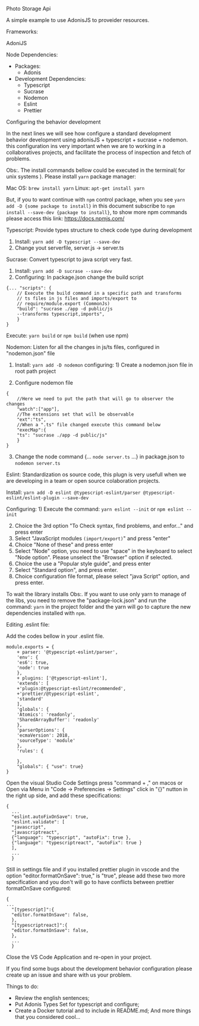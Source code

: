 Photo Storage Api

A simple example to use AdonisJS to proveider resources.

Frameworks:

AdoniJS

Node Dependencies:

- Packages:
  - Adonis
- Development Dependencies:
  - Typescript
  - Sucrase
  - Nodemon
  - Eslint
  - Prettier

Configuring the behavior development

In the next lines we will see how configure a standard development behavior
development using adonisJS + typescript + sucrase + nodemon. this configuration ins very important when we are to working in a collaboratives projects, and facilitate the process of inspection and fetch of problems.

Obs:. The install commands bellow could be executed in the terminal( for unix systems ). Please install `yarn` package manager:

Mac OS: `brew install yarn`
Linux: `apt-get install yarn`

But, if you to want continue with `npm` control package, when you see `yarn add -D {some package to install}` in this document subscribe to `npm install --save-dev {package to install}`, to show more npm commands please access this link:
https://docs.npmjs.com/

Typescript: Provide types structure to check code type during development

1. Install: `yarn add -D typescript --save-dev`
2. Change yout serverfile, server.js -> server.ts

Sucrase: Convert typescript to java script very fast.

1. Install: `yarn add -D sucrase --save-dev`
2. Configuring:
   In package.json change the build script

```
{... "scripts": {
    // Execute the build command in a specific path and transforms
    // ts files in js files and imports/export to
    // require/module.export (CommonJs)
    "build": "sucrase ./app -d public/js
    --transforms typescript,imports",
    }
}
```

Execute: `yarn build` or `npm build` (when use npm)

Nodemon: Listen for all the changes in js/ts files, configured in "nodemon.json" file

1. Install: `yarn add -D nodemon`
   configuring: 1) Create a nodemon.json file in root path project

2. Configure nodemon file

```
{
    //Here we need to put the path that will go to observer the changes
    "watch":["app"],
    //The extensions set that will be observable
    "ext":"ts",
    //When a ".ts" file changed execute this command below
    "execMap":{
    "ts": "sucrase ./app -d public/js"
    }
}
```

3. Change the node command {... `node server.ts` ...} in package.json to
   `nodemon server.ts`

Eslint: Standardization os source code, this plugn is very usefull when we are developing in a team or open source colaboration projects.

Install: `yarn add -D eslint @typescript-eslint/parser @typescript-eslint/eslint-plugin --save-dev`

Configuring: 1) Execute the command: `yarn eslint --init` or `npm eslint --init`

2. Choice the 3rd option "To Check syntax, find problems, and enfor..." and press enter
3. Select "JavaScript modules `(import/export)`" and press "enter"
4. Choice "None of these" and press enter
5. Select "Node" option, you need to use "space" in the keyboard to select "Node option". Please unselect the "Browser" option if selected.
6. Choice the use a "Popular style guide", and press enter
7. Select "Standard option", and press enter.
8. Choice configuration file format, please select "java Script" option, and press enter.

To wait the library installs
Obs:. If you want to use only yarn to manage of the libs, you need to remove the "package-lock.json" and run the command: `yarn` in the project folder and the yarn will go to capture the new dependencies installed with `npm`.

Editing .eslint file:

Add the codes bellow in your .eslint file.

```
module.exports = {
    + parser: '@typescript-eslint/parser',
    'env': {
    'es6': true,
    'node': true
    },
    + plugins: ['@typescript-eslint'],
    'extends': [
    +'plugin:@typescript-eslint/recommended',
    +'prettier/@typescript-eslint',
    'standard'
    ],
    'globals': {
    'Atomics': 'readonly',
    'SharedArrayBuffer': 'readonly'
    },
    'parserOptions': {
    'ecmaVersion': 2018,
    'sourceType': 'module'
    },
    'rules': {

    },
    "globals": { "use": true}
}
```

Open the visual Studio Code Settings press "command + ," on macos or Open via Menu in "Code -> Preferencies -> Settings" click in "{}" nutton in the right up side, and add these specifications:

```
{
  ...
  "eslint.autoFixOnSave": true,
  "eslint.validate": [
  "javascript",
  "javascriptreact",
  {"language": "typescript", "autoFix": true },
  {"language": "typescriptreact", "autoFix": true }
  ],
  ...
  }
```

Still in settings file and if you installed prettier plugin in vscode and the option "editor.formatOnSave": true," is "true", please add these two more specification and you don't will go to have conflicts between prettier formatOnSave configured:

```
{
...
  "[typescript]":{
  "editor.formatOnSave": false,
  },
  "[typescriptreact]":{
  "editor.formatOnSave": false,
  },
  ...
  }
```

Close the VS Code Application and re-open in your project.

If you find some bugs about the development behavior configuration please create up an issue and share with us your problem.

Things to do:

- Review the english sentences;
- Put Adonis Types Set for typescript and configure;
- Create a Docker tutorial and to include in README.md;
  And more things that you considered cool...
